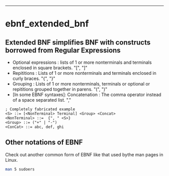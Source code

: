 ---
# ebnf_extended_bnf


## Extended BNF simplifies BNF with constructs borrowed from Regular Expressions

- Optional expressions : lists of 1 or more nonterminals and terminals enclosed in square brackets. "[", "]"
- Repititions : Lists of 1 or more nonterminals and terminals enclosed in curly braces. "{", "}"
- Grouping : Lists of 1 or more nonterminals, terminals or optional or repititions grouped together in parens. "(", ")"
- [In some EBNF syntaxes]: Concatenation :  The comma operator instead of a space separated list. "," 

```ebnf
; Completely fabricated example
<S> ::= [<NonTerminal> Terminal] <Group> <Concat>
<NonTerminal> ::=  {", " <S>}
<Group> ::= ("+" | "-")
<ConCat> ::= abc, def, ghi
```


## Other notations of EBNF

Check out another common form of EBNF like that used bythe man pages in Linux.

```bash
man 5 sudoers
```
